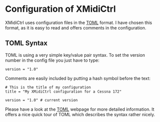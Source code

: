 # Configuration of XMidiCtrl

XMidiCtrl uses configuration files in the [TOML](https://toml.io/en/) format. I have chosen this format, as it is easy 
to read and offers comments in the configuration.

## TOML Syntax
TOML is using a very simple key/value pair syntax. To set the version number in the config file you just have to type:

```shell
version = "1.0"
```

Comments are easily included by putting a hash symbol before the text:

```shell
# This is the title of my configuration
title = "My XMidiCtrl configuration for a Cessna 172"

version = "1.0" # current version
```

Please have a look at the [TOML](https://toml.io/en/) webpage for more detailed information. It offers a nice quick tour of TOML which describes 
the syntax rather nicely. 
